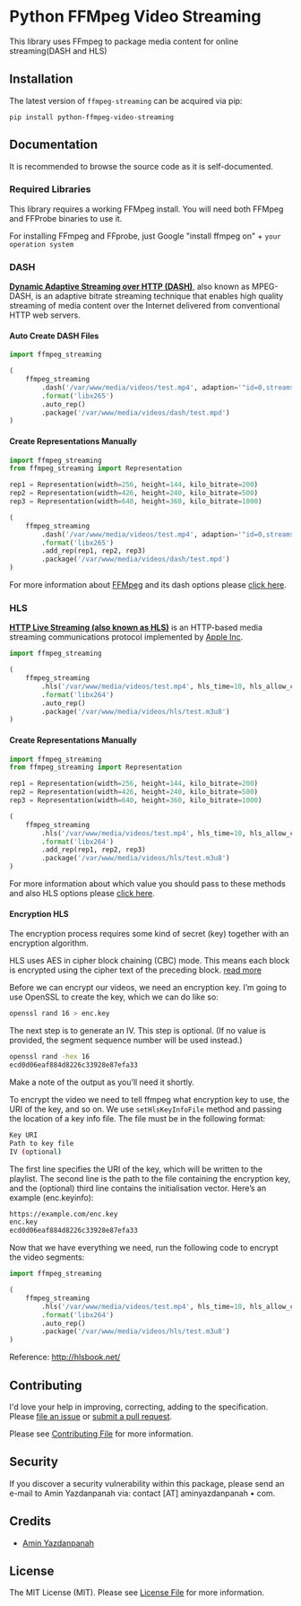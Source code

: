 # Python FFMpeg Video Streaming
This library uses FFmpeg to package media content for online streaming(DASH and HLS)

## Installation


The latest version of `ffmpeg-streaming` can be acquired via pip:

```
pip install python-ffmpeg-video-streaming
```


## Documentation

It is recommended to browse the source code as it is self-documented.

### Required Libraries

This library requires a working FFMpeg install. You will need both FFMpeg and FFProbe binaries to use it.

For installing FFmpeg and FFprobe, just Google "install ffmpeg on" + `your operation system`


### DASH
**[Dynamic Adaptive Streaming over HTTP (DASH)](https://en.wikipedia.org/wiki/Dynamic_Adaptive_Streaming_over_HTTP)**, also known as MPEG-DASH, is an adaptive bitrate streaming technique that enables high quality streaming of media content over the Internet delivered from conventional HTTP web servers.


#### Auto Create DASH Files
```python
import ffmpeg_streaming

(
    ffmpeg_streaming
        .dash('/var/www/media/videos/test.mp4', adaption='"id=0,streams=v id=1,streams=a"')
        .format('libx265')
        .auto_rep()
        .package('/var/www/media/videos/dash/test.mpd')
)
```


#### Create Representations Manually
```python
import ffmpeg_streaming
from ffmpeg_streaming import Representation

rep1 = Representation(width=256, height=144, kilo_bitrate=200)
rep2 = Representation(width=426, height=240, kilo_bitrate=500)
rep3 = Representation(width=640, height=360, kilo_bitrate=1000)

(
    ffmpeg_streaming
        .dash('/var/www/media/videos/test.mp4', adaption='"id=0,streams=v id=1,streams=a"')
        .format('libx265')
        .add_rep(rep1, rep2, rep3)
        .package('/var/www/media/videos/dash/test.mpd')
)

```

For more information about [FFMpeg](https://ffmpeg.org/) and its dash options please [click here](https://ffmpeg.org/ffmpeg-formats.html#dash-2).
### HLS

**[HTTP Live Streaming (also known as HLS)](https://en.wikipedia.org/wiki/HTTP_Live_Streaming)** is an HTTP-based media streaming communications protocol implemented by [Apple Inc](https://www.apple.com/).

```python
import ffmpeg_streaming

(
    ffmpeg_streaming
        .hls('/var/www/media/videos/test.mp4', hls_time=10, hls_allow_cache=1)
        .format('libx264')
        .auto_rep()
        .package('/var/www/media/videos/hls/test.m3u8')
)
```

#### Create Representations Manually
```python
import ffmpeg_streaming
from ffmpeg_streaming import Representation

rep1 = Representation(width=256, height=144, kilo_bitrate=200)
rep2 = Representation(width=426, height=240, kilo_bitrate=500)
rep3 = Representation(width=640, height=360, kilo_bitrate=1000)

(
    ffmpeg_streaming
        .hls('/var/www/media/videos/test.mp4', hls_time=10, hls_allow_cache=1)
        .format('libx264')
        .add_rep(rep1, rep2, rep3)
        .package('/var/www/media/videos/hls/test.m3u8')
)
```
For more information about which value you should pass to these methods and also HLS options please [click here](https://ffmpeg.org/ffmpeg-formats.html#hls-2).

#### Encryption HLS

The encryption process requires some kind of secret (key) together with an encryption algorithm.

HLS uses AES in cipher block chaining (CBC) mode. This means each block is encrypted using the cipher text of the preceding block. [read more](http://hlsbook.net/how-to-encrypt-hls-video-with-ffmpeg/)

Before we can encrypt our videos, we need an encryption key. I’m going to use OpenSSL to create the key, which we can do like so:

``` bash 
openssl rand 16 > enc.key
```

The next step is to generate an IV. This step is optional. (If no value is provided, the segment sequence number will be used instead.)
``` bash
openssl rand -hex 16
ecd0d06eaf884d8226c33928e87efa33
```

Make a note of the output as you’ll need it shortly.

To encrypt the video we need to tell ffmpeg what encryption key to use, the URI of the key, and so on. We use `setHlsKeyInfoFile` method and passing the location of a key info file. The file must be in the following format:

``` bash
Key URI
Path to key file
IV (optional)
```

The first line specifies the URI of the key, which will be written to the playlist. The second line is the path to the file containing the encryption key, and the (optional) third line contains the initialisation vector. Here’s an example (enc.keyinfo):

``` bash
https://example.com/enc.key
enc.key
ecd0d06eaf884d8226c33928e87efa33
```

Now that we have everything we need, run the following code to encrypt the video segments:

```python
import ffmpeg_streaming

(
    ffmpeg_streaming
        .hls('/var/www/media/videos/test.mp4', hls_time=10, hls_allow_cache=1, hls_key_info_file="/path/to/keyinfo")
        .format('libx264')
        .auto_rep()
        .package('/var/www/media/videos/hls/test.m3u8')
)
```

Reference: http://hlsbook.net/

## Contributing

I'd love your help in improving, correcting, adding to the specification.
Please [file an issue](https://github.com/aminyazdanpanah/Python-FFmpeg-video-streaming/issues)
or [submit a pull request](https://github.com/aminyazdanpanah/Python-FFmpeg-video-streaming/pulls).

Please see [Contributing File](https://github.com/aminyazdanpanah/Python-FFmpeg-video-streaming/blob/master/CONTRIBUTING.md) for more information.

## Security

If you discover a security vulnerability within this package, please send an e-mail to Amin Yazdanpanah via:
contact [AT] aminyazdanpanah • com.
## Credits

- [Amin Yazdanpanah](http://www.aminyazdanpanah.com/?u=github.com/aminyazdanpanah/Python-FFmpeg-video-streaming)

## License

The MIT License (MIT). Please see [License File](https://github.com/aminyazdanpanah/Python-FFmpeg-video-streaming/blob/master/LICENSE) for more information.
